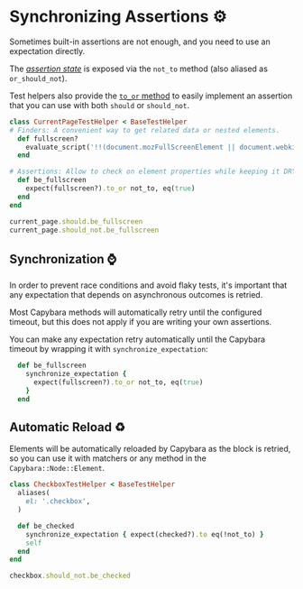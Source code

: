 [capybara querying]: https://github.com/teamcapybara/capybara#querying
[should]: https://github.com/ElMassimo/capybara_test_helpers/blob/master/lib/capybara_test_helpers/assertions.rb#L10-L15
[should_not]: https://github.com/ElMassimo/capybara_test_helpers/blob/master/lib/capybara_test_helpers/assertions.rb#L17-L22
[positive and negative assertions]: https://maximomussini.com/posts/cucumber-to_or_not_to/
[assertion state]: /guide/essentials/assertions.html#understanding-the-assertion-state

# Synchronizing Assertions ⚙️

Sometimes built-in assertions are not enough, and you need to use an expectation
directly.

The _[assertion state]_ is exposed via the `not_to` method (also aliased as `or_should_not`).

Test helpers also provide the [`to_or` method][positive and negative assertions] to easily implement an assertion that you can use with both `should` or `should_not`.

```ruby
class CurrentPageTestHelper < BaseTestHelper
# Finders: A convenient way to get related data or nested elements.
  def fullscreen?
    evaluate_script('!!(document.mozFullScreenElement || document.webkitFullscreenElement)')
  end

# Assertions: Allow to check on element properties while keeping it DRY.
  def be_fullscreen
    expect(fullscreen?).to_or not_to, eq(true)
  end
end

current_page.should.be_fullscreen
current_page.should_not.be_fullscreen
```

## Synchronization ⌚️

In order to prevent race conditions and avoid flaky tests, it's important that any expectation that depends on asynchronous outcomes is retried.

Most Capybara methods will automatically retry until the configured timeout, but this does not apply if you are writing your own assertions.

You can make any expectation retry automatically until the Capybara timeout by
wrapping it with `synchronize_expectation`:

```ruby
  def be_fullscreen
    synchronize_expectation {
      expect(fullscreen?).to_or not_to, eq(true)
    }
  end
```

## Automatic Reload ♻️

Elements will be automatically reloaded by Capybara as the block is retried, so you can use it with matchers or any method in the `Capybara::Node::Element`.

```ruby
class CheckboxTestHelper < BaseTestHelper
  aliases(
    el: '.checkbox',
  )

  def be_checked
    synchronize_expectation { expect(checked?).to eq(!not_to) }
    self
  end
end

checkbox.should_not.be_checked
```
